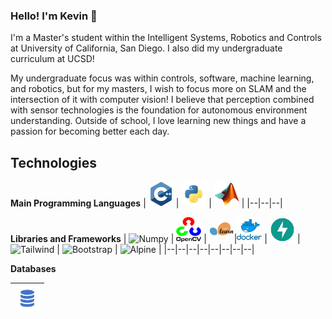 ### Hello! I'm Kevin 👋

I'm a Master's student within the Intelligent Systems, Robotics and Controls at University of California, San Diego. I also did my undergraduate curriculum at UCSD!

My undergraduate focus was within controls, software, machine learning, and robotics, but for my masters, I wish to focus more on SLAM and the intersection of it with computer vision! I believe that perception combined with sensor technologies is the foundation for autonomous environment understanding. Outside of school, I love learning new things and have a passion for becoming better each day. 

## Technologies
**Main Programming Languages**
| <img title="C++" alt="C++" width="40px" src="https://raw.githubusercontent.com/github/explore/master/topics/cpp/cpp.png" /> | <img title="Python" alt="Python" width="40px" src="https://raw.githubusercontent.com/github/explore/master/topics/python/python.png"> | <img title="MATLAB" alt="MATLAB" width="40px" src="https://raw.githubusercontent.com/github/explore/main/topics/matlab/matlab.png"> |
|--|--|--|


**Libraries and Frameworks**
| <img title="Numpy" alt="Numpy" width="40px" src="https://upload.wikimedia.org/wikipedia/commons/3/31/NumPy_logo_2020.svg"> | <img title="OpenCV" alt="OpenCV" width="40px" src="https://raw.githubusercontent.com/github/explore/master/topics/opencv/opencv.png"> | <img title="Scikit-Learn" alt="Scikit Learn" width="40px" src="https://raw.githubusercontent.com/github/explore/master/topics/scikit-learn/scikit-learn.png">|<img title="Docker" alt="Docker" width="40px" src="https://raw.githubusercontent.com/github/explore/master/topics/docker/docker.png"> | <img title="FastAPI" alt="FastAPI" width="40px" src="https://raw.githubusercontent.com/github/explore/master/topics/fastapi/fastapi.png"> | <img title="Tailwind" alt="Tailwind" width="40px" src="https://tailwindcss.com/_next/static/media/tailwindcss-mark.3c5441fc7a190fb1800d4a5c7f07ba4b1345a9c8.svg"> | <img title="Bootstrap" alt="Bootstrap" width="40px" src="https://img.icons8.com/color/48/000000/bootstrap"> | <img title="Alpine" alt="Alpine" width="40px" src="https://icon.icepanel.io/Technology/png-shadow-512/Alpine.js.png"> |
|--|--|--|--|--|--|--|--|

**Databases**

| <img title="SQL" alt="SQL" width="40px" src="https://raw.githubusercontent.com/github/explore/master/topics/sql/sql.png"> |
|--|

